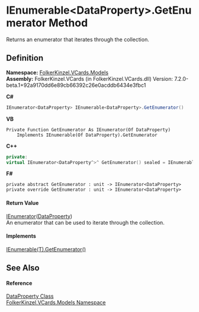 # IEnumerable&lt;DataProperty&gt;.GetEnumerator Method


Returns an enumerator that iterates through the collection.



## Definition
**Namespace:** <a href="10623553-9342-5b8f-9df4-6e7d1075f3df.md">FolkerKinzel.VCards.Models</a>  
**Assembly:** FolkerKinzel.VCards (in FolkerKinzel.VCards.dll) Version: 7.2.0-beta.1+92a9170dd6e89cb66392c26e0acddb6434e3fbc1

**C#**
``` C#
IEnumerator<DataProperty> IEnumerable<DataProperty>.GetEnumerator()
```
**VB**
``` VB
Private Function GetEnumerator As IEnumerator(Of DataProperty)
	Implements IEnumerable(Of DataProperty).GetEnumerator
```
**C++**
``` C++
private:
virtual IEnumerator<DataProperty^>^ GetEnumerator() sealed = IEnumerable<DataProperty^>::GetEnumerator
```
**F#**
``` F#
private abstract GetEnumerator : unit -> IEnumerator<DataProperty> 
private override GetEnumerator : unit -> IEnumerator<DataProperty> 
```



#### Return Value
<a href="https://learn.microsoft.com/dotnet/api/system.collections.generic.ienumerator-1" target="_blank" rel="noopener noreferrer">IEnumerator</a>(<a href="aa898609-8843-98f4-56c5-cc0c7bf76b89.md">DataProperty</a>)  
An enumerator that can be used to iterate through the collection.

#### Implements
<a href="https://learn.microsoft.com/dotnet/api/system.collections.generic.ienumerable-1.getenumerator" target="_blank" rel="noopener noreferrer">IEnumerable(T).GetEnumerator()</a>  


## See Also


#### Reference
<a href="aa898609-8843-98f4-56c5-cc0c7bf76b89.md">DataProperty Class</a>  
<a href="10623553-9342-5b8f-9df4-6e7d1075f3df.md">FolkerKinzel.VCards.Models Namespace</a>  
